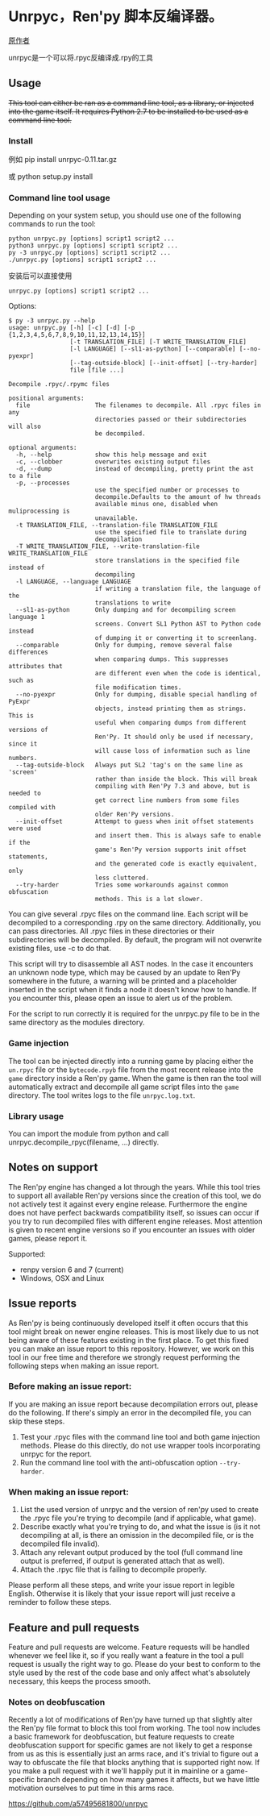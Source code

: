 # Unrpyc，Ren'py 脚本反编译器。

[原作者](https://github.com/CensoredUsername/unrpyc)

unrpyc是一个可以将.rpyc反编译成.rpy的工具

## Usage

~~This tool can either be ran as a command line tool, as a library, or injected into the game itself. It requires Python 2.7 to be installed to be used as a command line tool.~~

### Install

例如
pip install unrpyc-0.11.tar.gz

或
python setup.py install

### Command line tool usage

Depending on your system setup, you should use one of the following commands to run the tool:
```
python unrpyc.py [options] script1 script2 ...
python3 unrpyc.py [options] script1 script2 ...
py -3 unrpyc.py [options] script1 script2 ...
./unrpyc.py [options] script1 script2 ...
```
安装后可以直接使用
```
unrpyc.py [options] script1 script2 ...
```

Options:
```
$ py -3 unrpyc.py --help
usage: unrpyc.py [-h] [-c] [-d] [-p {1,2,3,4,5,6,7,8,9,10,11,12,13,14,15}]
                 [-t TRANSLATION_FILE] [-T WRITE_TRANSLATION_FILE]
                 [-l LANGUAGE] [--sl1-as-python] [--comparable] [--no-pyexpr]
                 [--tag-outside-block] [--init-offset] [--try-harder]
                 file [file ...]

Decompile .rpyc/.rpymc files

positional arguments:
  file                  The filenames to decompile. All .rpyc files in any
                        directories passed or their subdirectories will also
                        be decompiled.

optional arguments:
  -h, --help            show this help message and exit
  -c, --clobber         overwrites existing output files
  -d, --dump            instead of decompiling, pretty print the ast to a file
  -p, --processes
                        use the specified number or processes to
                        decompile.Defaults to the amount of hw threads
                        available minus one, disabled when muliprocessing is
                        unavailable.
  -t TRANSLATION_FILE, --translation-file TRANSLATION_FILE
                        use the specified file to translate during
                        decompilation
  -T WRITE_TRANSLATION_FILE, --write-translation-file WRITE_TRANSLATION_FILE
                        store translations in the specified file instead of
                        decompiling
  -l LANGUAGE, --language LANGUAGE
                        if writing a translation file, the language of the
                        translations to write
  --sl1-as-python       Only dumping and for decompiling screen language 1
                        screens. Convert SL1 Python AST to Python code instead
                        of dumping it or converting it to screenlang.
  --comparable          Only for dumping, remove several false differences
                        when comparing dumps. This suppresses attributes that
                        are different even when the code is identical, such as
                        file modification times.
  --no-pyexpr           Only for dumping, disable special handling of PyExpr
                        objects, instead printing them as strings. This is
                        useful when comparing dumps from different versions of
                        Ren'Py. It should only be used if necessary, since it
                        will cause loss of information such as line numbers.
  --tag-outside-block   Always put SL2 'tag's on the same line as 'screen'
                        rather than inside the block. This will break
                        compiling with Ren'Py 7.3 and above, but is needed to
                        get correct line numbers from some files compiled with
                        older Ren'Py versions.
  --init-offset         Attempt to guess when init offset statements were used
                        and insert them. This is always safe to enable if the
                        game's Ren'Py version supports init offset statements,
                        and the generated code is exactly equivalent, only
                        less cluttered.
  --try-harder          Tries some workarounds against common obfuscation
                        methods. This is a lot slower.

```

You can give several .rpyc files on the command line. Each script will be
decompiled to a corresponding .rpy on the same directory. Additionally, you can
pass directories. All .rpyc files in these directories or their subdirectories
will be decompiled. By default, the program will not overwrite existing files,
use -c to do that.

This script will try to disassemble all AST nodes. In the case it encounters an
unknown node type, which may be caused by an update to Ren'Py somewhere in the
future, a warning will be printed and a placeholder inserted in the script when
it finds a node it doesn't know how to handle. If you encounter this, please
open an issue to alert us of the problem.

For the script to run correctly it is required for the unrpyc.py file to be in
the same directory as the modules directory.

### Game injection

The tool can be injected directly into a running game by placing either the
`un.rpyc` file or the `bytecode.rpyb` file from the most recent release into
the `game` directory inside a Ren'py game. When the game is then ran the tool
will automatically extract and decompile all game script files into the `game`
directory. The tool writes logs to the file `unrpyc.log.txt`.

### Library usage

You can import the module from python and call
unrpyc.decompile_rpyc(filename, ...) directly.

## Notes on support

The Ren'py engine has changed a lot through the years. While this tool tries to
support all available Ren'py versions since the creation of this tool, we do not
actively test it against every engine release. Furthermore the engine does
not have perfect backwards compatibility itself, so issues can occur if you try
to run decompiled files with different engine releases. Most attention is given
to recent engine versions so if you encounter an issues with older games, please
report it.

Supported:
* renpy version 6 and 7 (current)
* Windows, OSX and Linux

## Issue reports

As Ren'py is being continuously developed itself it often occurs that this tool might
break on newer engine releases. This is most likely due to us not being
aware of these features existing in the first place. To get this fixed
you can make an issue report to this repository. However, we work on this tool
in our free time and therefore we strongly request performing the following steps when
making an issue report.

### Before making an issue report:

If you are making an issue report because decompilation errors out, please do the following.
If there's simply an error in the decompiled file, you can skip these steps.

1. Test your .rpyc files with the command line tool and both game injection methods. Please
   do this directly, do not use wrapper tools incorporating unrpyc for the report.
2. Run the command line tool with the anti-obfuscation option `--try-harder`.

### When making an issue report:

1. List the used version of unrpyc and the version of ren'py used to create the .rpyc file
   you're trying to decompile (and if applicable, what game).
2. Describe exactly what you're trying to do, and what the issue is (is it not decompiling
   at all, is there an omission in the decompiled file, or is the decompiled file invalid).
3. Attach any relevant output produced by the tool (full command line output is preferred,
   if output is generated attach that as well).
4. Attach the .rpyc file that is failing to decompile properly.

Please perform all these steps, and write your issue report in legible English. Otherwise
it is likely that your issue report will just receive a reminder to follow these steps.

## Feature and pull requests

Feature and pull requests are welcome. Feature requests will be handled whenever we feel
like it, so if you really want a feature in the tool a pull request is usually the right
way to go. Please do your best to conform to the style used by the rest of the code base
and only affect what's absolutely necessary, this keeps the process smooth.

### Notes on deobfuscation

Recently a lot of modifications of Ren'py have turned up that slightly alter the Ren'py
file format to block this tool from working. The tool now includes a basic framework
for deobfuscation, but feature requests to create deobfuscation support for specific
games are not likely to get a response from us as this is essentially just an arms race,
and it's trivial to figure out a way to obfuscate the file that blocks anything that is
supported right now. If you make a pull request with it we'll happily put it in mainline
or a game-specific branch depending on how many games it affects, but we have little
motivation ourselves to put time in this arms race.

https://github.com/a57495681800/unrpyc
